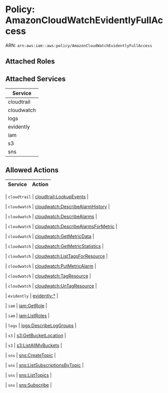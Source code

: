 # Policy: AmazonCloudWatchEvidentlyFullAccess

ARN: `arn:aws:iam::aws:policy/AmazonCloudWatchEvidentlyFullAccess`

## Attached Roles

## Attached Services

| Service |
|---------|
| cloudtrail |
| cloudwatch |
| logs |
| evidently |
| iam |
| s3 |
| sns |

## Allowed Actions

| Service | Action |
|:-------:|--------|

| `cloudtrail` | [cloudtrail:LookupEvents](../actions.md#cloudtrail:lookupevents) |

| `cloudwatch` | [cloudwatch:DescribeAlarmHistory](../actions.md#cloudwatch:describealarmhistory) |

| `cloudwatch` | [cloudwatch:DescribeAlarms](../actions.md#cloudwatch:describealarms) |

| `cloudwatch` | [cloudwatch:DescribeAlarmsForMetric](../actions.md#cloudwatch:describealarmsformetric) |

| `cloudwatch` | [cloudwatch:GetMetricData](../actions.md#cloudwatch:getmetricdata) |

| `cloudwatch` | [cloudwatch:GetMetricStatistics](../actions.md#cloudwatch:getmetricstatistics) |

| `cloudwatch` | [cloudwatch:ListTagsForResource](../actions.md#cloudwatch:listtagsforresource) |

| `cloudwatch` | [cloudwatch:PutMetricAlarm](../actions.md#cloudwatch:putmetricalarm) |

| `cloudwatch` | [cloudwatch:TagResource](../actions.md#cloudwatch:tagresource) |

| `cloudwatch` | [cloudwatch:UnTagResource](../actions.md#cloudwatch:untagresource) |

| `evidently` | [evidently:*](../actions.md#evidently:all) |

| `iam` | [iam:GetRole](../actions.md#iam:getrole) |

| `iam` | [iam:ListRoles](../actions.md#iam:listroles) |

| `logs` | [logs:DescribeLogGroups](../actions.md#logs:describeloggroups) |

| `s3` | [s3:GetBucketLocation](../actions.md#s3:getbucketlocation) |

| `s3` | [s3:ListAllMyBuckets](../actions.md#s3:listallmybuckets) |

| `sns` | [sns:CreateTopic](../actions.md#sns:createtopic) |

| `sns` | [sns:ListSubscriptionsByTopic](../actions.md#sns:listsubscriptionsbytopic) |

| `sns` | [sns:ListTopics](../actions.md#sns:listtopics) |

| `sns` | [sns:Subscribe](../actions.md#sns:subscribe) |
